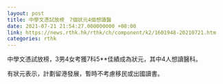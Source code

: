 ```yaml
---
layout: post
title: 中學文憑試放榜　7個狀元4個想讀醫
date: 2021-07-21 21:54:27.000000000 +08:00
link: https://news.rthk.hk/rthk/ch/component/k2/1601948-20210721.htm
categories: rthk
---
```


中學文憑試放榜，3男4女考獲7科5**佳績成為狀元，其中4人想讀醫科。

有狀元表示，計劃留港發展，暫時不考慮移民或出國讀書。
